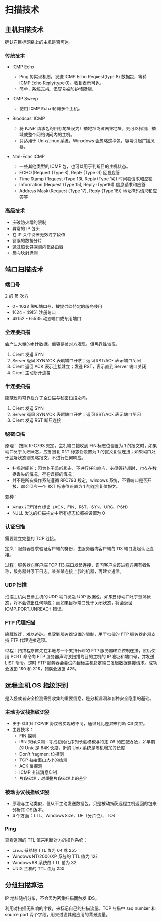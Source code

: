 # 扫描技术

## 主机扫描技术

确认在目标网络上的主机是否可达。

### 传统技术

- ICMP Echo
	- Ping 的实现机制，发送 ICMP Echo Request(type 8) 数据包，等待 ICMP Echo Reply(type 0)。收到表示可达。
	- 简单、系统支持。但容易被防护墙限制。

- ICMP Sweep
	- 使用 ICMP Echo 轮询多个主机。

- Broodcast ICMP
	- 将 ICMP 请求包的目标地址设为广播地址或者网络地址，则可以探测广播域或整个网络访问内的主机。
	- 只适用于 Unix/Linux 系统，Winodows 会忽略这种包，容易引起广播风暴。

- Non-Echo ICMP
	- 一些其他类型的 ICMP 包，也可以用于判断目的主机状态。
	- ECHO (Request (Type 8), Reply (Type 0)) 回显应答
	- Time Stamp (Request (Type 13), Reply (Type 14)) 时间戳请求和应答
	- Information (Request (Type 15), Reply (Type16)) 信息请求和应答
	- Address Mask (Request (Type 17), Reply (Type 18)) 地址掩码请求和应答等

### 高级技术

- 突破防火增的限制
- 异常的 IP 包头
- 在 IP 头中设置无效的字段值
- 错误的数据分片
- 通过超长包探测内部路由器
- 反向映射探测


## 端口扫描技术

### 端口号

2 的 16 次方
- 0 - 1023 熟知端口号，被提供给特定的服务使用
- 1024 - 49151 注册端口
- 49152 - 65535 动态端口或专用端口

### 全连接扫描

会产生大量的审计数据，但容易被对方发现，但可靠性较高。
1. Client 发送 SYN
2. Server 返回 SYN/ACK 表明端口开放；返回 RST/ACK 表示端口关闭
3. Client 返回 ACK 表示连接建立；发送 RST，表示直到 Server 端口关闭
4. Client 主动断开连接

### 半连接扫描

隐蔽性和可靠性介于全扫描与秘密扫描之间。
1. Client 发送 SYN
2. Server 返回 SYN/ACK 表明端口开放；返回 RST/ACK 表示端口关闭
3. Client 发送 RST 断开连接

### 秘密扫描

原理：
按照 RFC793 规定，主机端口接收到 FIN 标志位设置为 1 的报文时，如果端口处于关闭状态，应当回复 RST 标志位设置为 1 的报文复位连接；如果端口处于监听状态则忽略报文，不进行任何响应。

- 扫描时间长：因为处于监听状态，不进行任何响应，必须等待超时，也存在数据丢失的情况，存在误报的情况；
- 并不是所有操作系统遵循 RFC793 规定，windows 系统，不管端口是否开放，都会回应一个 RST 标志位设置为 1 的连接复位报文。

变种：
- Xmax 打开所有标记（ACK、FIN、RST、SYN、URG、PSH）
- NULL 发送的扫描报文中所有标志位都被设置为 0

### 认证扫描

需要建立完整的 TCP 连接。

定义：服务器要求验证客户端的身份，由服务器向客户端的 113 端口发起认证连接。

过程：服务器向客户端 TCP 113 端口发起连接，询问客户端该进程的拥有者名称，服务器并写下日志，某某某连接上我的机器，再建立通信。

### UDP 扫描

扫描主机向目标主机的 UDP 端口发送 UDP 数据包，如果目标端口处于监听状态，将不会做出任何响应；而如果目标端口处于关闭状态，将会返回 ICMP_PORT_UNREACH 错误。

### FTP 代理扫描

隐藏性好，难以追踪。但受到服务器设置的限制，用于扫描的 FTP 服务器必须支持 FTP 代理连接选项。

过程：扫描程序首先在本地与一个支持代理的 FTP 服务器建立控制连接，然后使用 PORT 命令向 FTP 服务器声明欲扫描的目的主机的 IP 地址和端口号，并发送 LIST 命令。这时 FTP 服务器会尝试向目标主机指定端口发起数据连接请求。成功会返回 150 和 225，错误会返回 425。

## 远程主机 OS 指纹识别

是入侵或者安全检测需要收集的重要信息，是分析漏洞和各种安全隐患的基础。

### 主动协议栈指纹识别

- 由于 OS 对 TCP/IP 协议栈实现的不同，通过对比差异来判断 OS 类型。
- 主要技术：
	- FIN 探测
	- ISN 采样探测：寻找初始化序列长度模板与特定 OS 的匹配方法，如早期的 Unix 是 64K 长度，新的 Unix 系统是随机增加的长度
	- Don't fragment 位探测
	- TCP 初始窗口大小的检测
	- ACK 值探测
	- ICMP 出错消息抑制
	- 片段处理：对重叠片段处理上的差异

### 被动协议栈指纹识别

- 原理与主动类似，但从不主动发送数据包，只是被动捕获远程主机返回的包来分析其 OS 版本。
- 4 个方面：TTL、Windows Size、DF（分片位）、TOS

### Ping

查看返回的 TTL 值来判断对方的操作系统：
- Linux 系统的 TTL 值为 64 或 255
- Windows NT/2000/XP 系统的 TTL 值为 128
- Windows 98 系统的 TTL 值为 32
- UNIX 主机的 TTL 值为 255


## 分组扫描算法

IP 地址随机分布，不会因为密集扫描而触发 IDS。

利用对扫描无影响的字段，来标记自己的扫描流量。TCP 扫描中 seq number 和 source port 两个字段，用来过滤其他应用的背景流量。